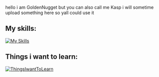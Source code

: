 
hello i am GoldenNugget but you can also call me Kasp
i will sometime upload something here so yall could use it 




## My skills:
[![My Skills](https://skillicons.dev/icons?i=ts,discordjs,js,html,css,discord,bots,vscode,ableton&theme=light&perline=4)](https://skillicons.dev)

## Things i want to learn:
[![ThingsIwantToLearn](https://skillicons.dev/icons?i=cs,cpp,docker,react,selenium,mysql&theme=light&perline=3)](https://skillicons.dev)

<!---
1GoldenNugget1/1GoldenNugget1 is a ✨ special ✨ repository because its `README.md` (this file) appears on your GitHub profile.
You can click the Preview link to take a look at your changes.
--->
